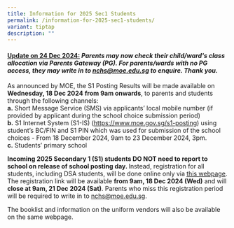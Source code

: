 ```yaml
---
title: Information for 2025 Sec1 Students
permalink: /information-for-2025-sec1-students/
variant: tiptap
description: ""
---
```

<h4><strong><u>Update on 24 Dec 2024:</u> <em>Parents may now check their child/ward's class allocation via Parents Gateway (PG). For parents/wards with no PG access, they may write in to <a href="mailto:nchs@moe.edu.sg" rel="noopener noreferrer nofollow" target="_blank">nchs@moe.edu.sg</a> to enquire. Thank you.</em></strong></h4>
<p></p>
<p>As announced by MOE, the S1 Posting Results will be made available on <strong>Wednesday, 18 Dec 2024</strong>  <strong>from 9am onwards</strong>,
to parents and students through the following channels:
<br><strong>a.</strong> Short Message Service (SMS) via applicants’ local mobile
number (if provided by applicant during the school choice submission period)
<br><strong>b.</strong> S1 Internet System (S1-IS) (<a href="https://www.moe.gov.sg/s1-posting" rel="noopener noreferrer nofollow" target="_blank">https://www.moe.gov.sg/s1-posting</a>)
using student’s BC/FIN and S1 PIN which was used for submission of the
school choices - From 18 December 2024, 9am to 23 December 2024, 3pm.
<br><strong>c.</strong> Students’ primary school &nbsp;&nbsp;</p>
<p><strong>Incoming 2025 Secondary 1 (S1) students DO NOT need to report to school on release of school posting day. </strong>Instead,
registration for all students, including DSA students, will be done&nbsp;online
only via <a href="https://www.nanchiauhigh.moe.edu.sg/permalink/nchs-2025s1/" class="x_OWAAutoLink" rel="noopener noreferrer nofollow" target="_blank"><u>this webpage</u></a>.
The registration link will be available <strong>from 9am, 18 Dec 2024 (Wed)</strong>&nbsp;and
will <strong>close at 9am, 21 Dec 2024 (Sat)</strong>. Parents who miss
this registration period will be required to write in to <a href="mailto:nchs@moe.edu.sg" rel="noopener noreferrer nofollow" target="_blank"><u>nchs@moe.edu.sg</u></a>.&nbsp;</p>
<p>The booklist and information on the uniform vendors will also be available
on the same webpage.</p>